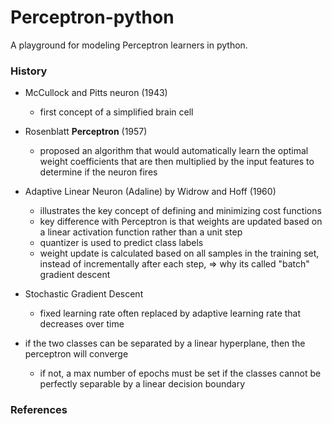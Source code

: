 # Perceptron-python

A playground for modeling Perceptron learners in python.

### History
* McCullock and Pitts neuron (1943)
  - first concept of a simplified brain cell
* Rosenblatt **Perceptron** (1957)
  - proposed an algorithm that would automatically learn the optimal weight coefficients
    that are then multiplied by the input features to determine if the neuron fires
* Adaptive Linear Neuron (Adaline) by Widrow and Hoff (1960)
  - illustrates the key concept of defining and minimizing cost functions
  - key difference with Perceptron is that weights are updated based on a linear activation function rather than a unit step
  - quantizer is used to predict class labels
  - weight update is calculated based on all samples in the training set, instead
    of incrementally after each step, => why its called "batch" gradient descent

* Stochastic Gradient Descent
  - fixed learning rate often replaced by adaptive learning rate that decreases over time

* if the two classes can be separated by a linear hyperplane, then the perceptron will converge
  - if not, a max number of epochs must be set if the classes cannot be perfectly separable by
    a linear decision boundary



### References
